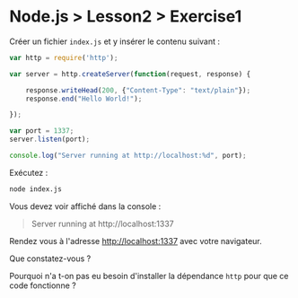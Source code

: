 # Node.js > Lesson2 > Exercise1

Créer un fichier `index.js` et y insérer le contenu suivant :

```javascript
var http = require('http');

var server = http.createServer(function(request, response) {

    response.writeHead(200, {"Content-Type": "text/plain"});
    response.end("Hello World!");

});

var port = 1337;
server.listen(port);

console.log("Server running at http://localhost:%d", port);
```

Exécutez :
```bash
node index.js
```

Vous devez voir affiché dans la console :

> Server running at http://localhost:1337

Rendez vous à l'adresse [http://localhost:1337](http://localhost:1337) avec votre navigateur.

Que constatez-vous ?

Pourquoi n'a t-on pas eu besoin d'installer la dépendance `http` pour que ce code fonctionne ?
